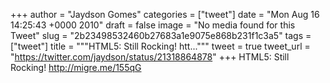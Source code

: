 
+++
author = "Jaydson Gomes"
categories = ["tweet"]
date = "Mon Aug 16 14:25:43 +0000 2010"
draft = false
image = "No media found for this Tweet"
slug = "2b23498532460b27683a1e9075e868b231f1c3a5"
tags = ["tweet"]
title = """HTML5: Still Rocking! htt..."""
tweet = true
tweet_url = "https://twitter.com/jaydson/status/21318864878"
+++
HTML5: Still Rocking! http://migre.me/155qG
